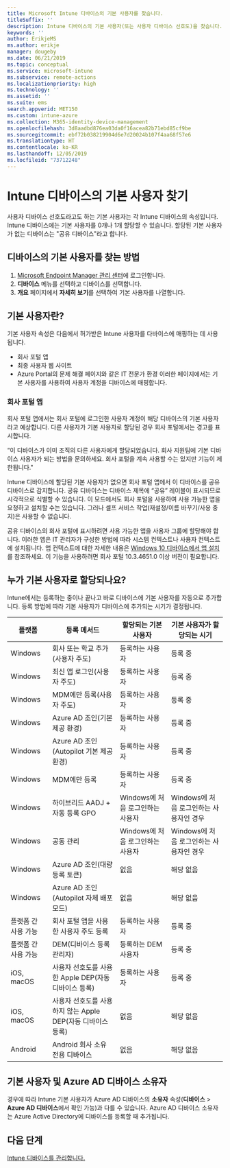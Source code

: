 ```yaml
---
title: Microsoft Intune 디바이스의 기본 사용자를 찾습니다.
titleSuffix: ''
description: Intune 디바이스의 기본 사용자(또는 사용자 디바이스 선호도)을 찾습니다.
keywords: ''
author: ErikjeMS
ms.author: erikje
manager: dougeby
ms.date: 06/21/2019
ms.topic: conceptual
ms.service: microsoft-intune
ms.subservice: remote-actions
ms.localizationpriority: high
ms.technology: ''
ms.assetid: ''
ms.suite: ems
search.appverid: MET150
ms.custom: intune-azure
ms.collection: M365-identity-device-management
ms.openlocfilehash: 3d8aadbd876ea03da0f16acea82b71ebd85cf9be
ms.sourcegitcommit: ebf72b038219904d6e7d20024b107f4aa68f57e6
ms.translationtype: HT
ms.contentlocale: ko-KR
ms.lasthandoff: 12/05/2019
ms.locfileid: "73712248"
---
```

# <a name="find-the-primary-user-of-an-intune-device"></a>Intune 디바이스의 기본 사용자 찾기

사용자 디바이스 선호도라고도 하는 기본 사용자는 각 Intune 디바이스의 속성입니다. Intune 디바이스에는 기본 사용자를 0개나 1개 할당할 수 있습니다. 할당된 기본 사용자가 없는 디바이스는 "공유 디바이스"라고 합니다.

## <a name="how-to-find-a-devices-primary-user"></a>디바이스의 기본 사용자를 찾는 방법

1. [Microsoft Endpoint Manager 관리 센터](https://go.microsoft.com/fwlink/?linkid=2109431)에 로그인합니다.
2. **디바이스** 메뉴를 선택하고 디바이스를 선택합니다.
3. **개요** 페이지에서 **자세히 보기**를 선택하여 기본 사용자를 나열합니다.

## <a name="what-is-the-primary-user"></a>기본 사용자란?
기본 사용자 속성은 다음에서 허가받은 Intune 사용자를 다바이스에 매핑하는 데 사용됩니다.
- 회사 포털 앱
- 최종 사용자 웹 사이트
- Azure Portal의 문제 해결 페이지와 같은 IT 전문가 환경 이러한 페이지에서는 기본 사용자를 사용하여 사용자 계정을 디바이스에 매핑합니다.    

### <a name="company-portal-app"></a>회사 포털 앱
회사 포털 앱에서는 회사 포털에 로그인한 사용자 계정이 해당 디바이스의 기본 사용자라고 예상합니다. 다른 사용자가 기본 사용자로 할당된 경우 회사 포털에서는 경고를 표시합니다.

“이 디바이스가 이미 조직의 다른 사용자에게 할당되었습니다. 회사 지원팀에 기본 디바이스 사용자가 되는 방법을 문의하세요. 회사 포털을 계속 사용할 수는 있지만 기능이 제한됩니다."

Intune 디바이스에 할당된 기본 사용자가 없으면 회사 포털 앱에서 이 디바이스를 공유 디바이스로 감지합니다. 공유 디바이스는 디바이스 제목에 “공유” 레이블이 표시되므로 시각적으로 식별할 수 있습니다. 이 모드에서도 회사 포털을 사용하여 사용 가능한 앱을 요청하고 설치할 수는 있습니다. 그러나 셀프 서비스 작업(재설정/이름 바꾸기/사용 중지)은 사용할 수 없습니다.  

공유 디바이스의 회사 포털에 표시하려면 사용 가능한 앱을 사용자 그룹에 할당해야 합니다. 이러한 앱은 IT 관리자가 구성한 방법에 따라 시스템 컨텍스트나 사용자 컨텍스트에 설치됩니다. 앱 컨텍스트에 대한 자세한 내용은 [Windows 10 디바이스에서 앱 설치](../apps/apps-windows-10-app-deploy.md)를 참조하세요. 이 기능을 사용하려면 회사 포털 10.3.4651.0 이상 버전이 필요합니다.


## <a name="who-is-assigned-as-the-primary-user"></a>누가 기본 사용자로 할당되나요?
Intune에서는 등록하는 중이나 끝나고 바로 디바이스에 기본 사용자를 자동으로 추가합니다. 등록 방법에 따라 기본 사용자가 디바이스에 추가되는 시기가 결정됩니다.

| 플랫폼 | 등록 메서드 | 할당되는 기본 사용자 | 기본 사용자가 할당되는 시기 |
| ---- | ---- | ---- | ---- |
| Windows | 회사 또는 학교 추가(사용자 주도) | 등록하는 사용자 | 등록 중 |   
| Windows | 최신 앱 로그인(사용자 주도) | 등록하는 사용자 | 등록 중 | 
| Windows | MDM에만 등록(사용자 주도) | 등록하는 사용자 | 등록 중 | 
| Windows | Azure AD 조인(기본 제공 환경) | 등록하는 사용자 | 등록 중 | 
| Windows | Azure AD 조인(Autopilot 기본 제공 환경) | 등록하는 사용자 | 등록 중 | 
| Windows | MDM에만 등록 | 등록하는 사용자 | 등록 중 | 
| Windows | 하이브리드 AADJ + 자동 등록 GPO | Windows에 처음 로그인하는 사용자 | Windows에 처음 로그인하는 사용자인 경우| 
| Windows | 공동 관리 | Windows에 처음 로그인하는 사용자 | Windows에 처음 로그인하는 사용자인 경우 | 
| Windows | Azure AD 조인(대량 등록 토큰) | 없음 | 해당 없음 | 
| Windows | Azure AD 조인(Autopilot 자체 배포 모드) | 없음 | 해당 없음 | 
| 플랫폼 간 사용 가능 | 회사 포털 앱을 사용한 사용자 주도 등록 | 등록하는 사용자 | 등록 중 |
| 플랫폼 간 사용 가능 | DEM(디바이스 등록 관리자) | 등록하는 DEM 사용자 | 등록 중 |
| iOS, macOS | 사용자 선호도를 사용한 Apple DEP(자동 디바이스 등록) | 등록하는 사용자 | 등록 중 |
| iOS, macOS | 사용자 선호도를 사용하지 않는 Apple DEP(자동 디바이스 등록) | 없음 | 해당 없음 |
| Android | Android 회사 소유 전용 디바이스 | 없음 | 해당 없음 |

## <a name="primary-user-and-azure-ad-device-owner"></a>기본 사용자 및 Azure AD 디바이스 소유자
경우에 따라 Intune 기본 사용자가 Azure AD 디바이스의 **소유자** 속성(**디바이스** > **Azure AD 디바이스**에서 확인 가능)과 다를 수 있습니다. Azure AD 디바이스 소유자는 Azure Active Directory에 디바이스를 등록할 때 추가됩니다.

## <a name="next-steps"></a>다음 단계
[Intune 디바이스를 관리합니다.](device-management.md)
